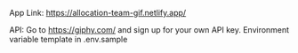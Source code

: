 App Link: https://allocation-team-gif.netlify.app/

API: Go to https://giphy.com/ and sign up for your own API key. Environment variable template in .env.sample
